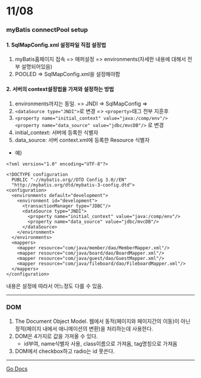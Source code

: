 11/08
===
### myBatis connectPool setup
#### 1. SqlMapConfig.xml 설정파일 직접 설정법

1. myBatis홈페이지 접속 => 매퍼설정 => environments(자세한 내용에 대해서 전부 설명되어있음)
2. POOLED => SqlMapConfig.xml을 설정해야함

#### 2. 서버의 context설정법을 가져와 설정하는 방법 

1. environments까지는 동일. => JNDI => SqlMapConfig =>  
2. ```<dataSource type="JNDI">```로 변경 => ```<property>```태그 전부 지훈후 
3. ```<property name="initial_context" value="java:/comp/env"/>```  
```<property name="data_source" value="jdbc/mvcDB"/>``` 로 변경  
4. initial_context: 서버에 등록한 식별자  
5. data_source: 서버 context.xml에 등록한 Resource 식별자  
* 예)  

``````````````````````````` 
<?xml version="1.0" encoding="UTF-8"?>

<!DOCTYPE configuration
  PUBLIC "-//mybatis.org//DTD Config 3.0//EN"
  "http://mybatis.org/dtd/mybatis-3-config.dtd">
<configuration>
  <environments default="development">
    <environment id="development">
      <transactionManager type="JDBC"/>
      <dataSource type="JNDI">
        <property name="initial_context" value="java:/comp/env"/>
        <property name="data_source" value="jdbc/mvcDB"/>
      </dataSource>
    </environment>
  </environments>
  <mappers>
    <mapper resource="com/java/member/dao/MemberMapper.xml"/>
    <mapper resource="com/java/board/dao/BoardMapper.xml"/>
    <mapper resource="com/java/guest/dao/GuestMapper.xml"/>
    <mapper resource="com/java/fileboard/dao/FileboardMapper.xml"/>
  </mappers>
</configuration> 
`````````````````````````````````````````

내용은 설정에 따라서 어느정도 다를 수 있음.

----
### DOM

1. The Document Object Model. 웹에서 동적(페이지와 페이지간의 이동)이 아닌 
정적(페이지 내에서 애니메이션의 변환)을 처리하는데 사용한다.
2. DOM은 4가지로 값을 가져올 수 있다.
    * id부여, name식별자 사용, class이름으로 가져옴, tag명칭으로 가져옴
3. DOM에서 checkbox하고 radio는 id 못쓴다.

---

[Go Docs](https://github.com/MristerWing/PrivateProject/tree/master/5.MVC/Docs)